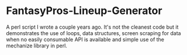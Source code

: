 # FantasyPros-Lineup-Generator
A perl script I wrote a couple years ago. It's not the cleanest code but it demonstrates the use of loops, data structures, screen scraping for data when no easily consumable API is available and simple use of the mechanize library in perl.
